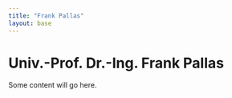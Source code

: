 ```yaml
---
title: "Frank Pallas"
layout: base
---
```


# Univ.-Prof. Dr.-Ing. Frank Pallas

Some content will go here.
